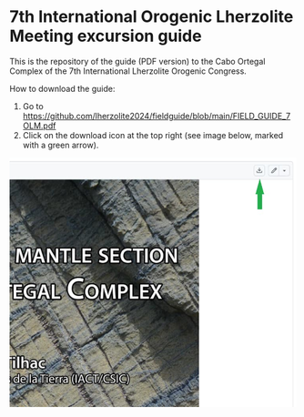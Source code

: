 # 7th International Orogenic Lherzolite Meeting  excursion guide

This is the repository of the guide (PDF version) to the Cabo Ortegal Complex of the 7th International Lherzolite Orogenic Congress.

How to download the guide:

1. Go to https://github.com/lherzolite2024/fieldguide/blob/main/FIELD_GUIDE_7OLM.pdf
2. Click on the download icon at the top right (see image below, marked with a green arrow).

![](https://raw.githubusercontent.com/lherzolite2024/fieldguide/refs/heads/main/assets/img_download.jpg)